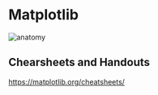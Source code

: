# Matplotlib

![anatomy](https://matplotlib.org/stable/_images/anatomy.png)

## Chearsheets and Handouts

<https://matplotlib.org/cheatsheets/>
